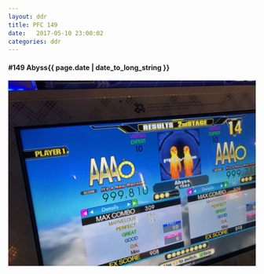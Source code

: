 ```yaml
---
layout: ddr
title: PFC 149
date:   2017-05-10 23:00:02
categories: ddr
---
```


#### **#149** Abyss<span class="pull-right">{{ page.date | date_to_long_string }}</span>
![](/images/pfc/149_Abyss.jpg)
